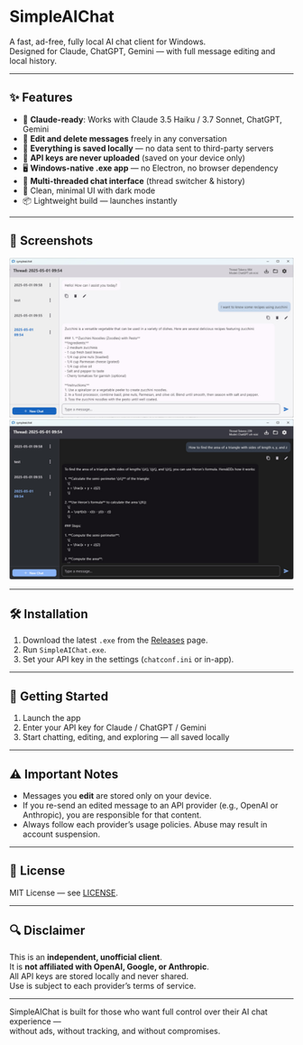 # SimpleAIChat

A fast, ad-free, fully local AI chat client for Windows.  
Designed for Claude, ChatGPT, Gemini — with full message editing and local history.

---

## ✨ Features

- 🧠 **Claude-ready**: Works with Claude 3.5 Haiku / 3.7 Sonnet, ChatGPT, Gemini
- 📝 **Edit and delete messages** freely in any conversation
- 💾 **Everything is saved locally** — no data sent to third-party servers
- 🔐 **API keys are never uploaded** (saved on your device only)
- 🖥️ **Windows-native .exe app** — no Electron, no browser dependency
- 🧵 **Multi-threaded chat interface** (thread switcher & history)
- 🌙 Clean, minimal UI with dark mode
- 📦 Lightweight build — launches instantly

---

## 📸 Screenshots

![screenshot1](screenshot/1.jpg)  
![screenshot2](screenshot/2.jpg)

---

## 🛠️ Installation

1. Download the latest `.exe` from the [Releases](https://github.com/your-username/SimpleAIChat/releases) page.
2. Run `SimpleAIChat.exe`.
3. Set your API key in the settings (`chatconf.ini` or in-app).

---

## 🚀 Getting Started

1. Launch the app
2. Enter your API key for Claude / ChatGPT / Gemini
3. Start chatting, editing, and exploring — all saved locally

---

## ⚠️ Important Notes

- Messages you **edit** are stored only on your device.
- If you re-send an edited message to an API provider (e.g., OpenAI or Anthropic), you are responsible for that content.
- Always follow each provider’s usage policies. Abuse may result in account suspension.

---

## 📄 License

MIT License — see [LICENSE](LICENSE).

---

## 🔍 Disclaimer

This is an **independent, unofficial client**.  
It is **not affiliated with OpenAI, Google, or Anthropic**.  
All API keys are stored locally and never shared.  
Use is subject to each provider’s terms of service.

---

SimpleAIChat is built for those who want full control over their AI chat experience —  
without ads, without tracking, and without compromises.
